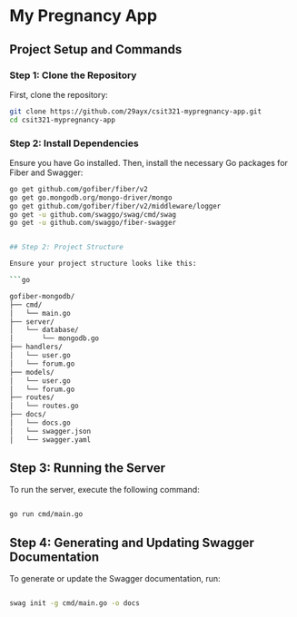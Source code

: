 # My Pregnancy App

## Project Setup and Commands

### Step 1: Clone the Repository

First, clone the repository:

```bash
git clone https://github.com/29ayx/csit321-mypregnancy-app.git
cd csit321-mypregnancy-app
```
### Step 2: Install Dependencies
Ensure you have Go installed. Then, install the necessary Go packages for Fiber and Swagger:

```bash
go get github.com/gofiber/fiber/v2
go get go.mongodb.org/mongo-driver/mongo
go get github.com/gofiber/fiber/v2/middleware/logger
go get -u github.com/swaggo/swag/cmd/swag
go get -u github.com/swaggo/fiber-swagger


## Step 2: Project Structure

Ensure your project structure looks like this:

```go

gofiber-mongodb/
├── cmd/
│   └── main.go
├── server/
│   └── database/
│       └── mongodb.go
├── handlers/
│   └── user.go
│   └── forum.go
├── models/
│   └── user.go
│   └── forum.go
├── routes/
│   └── routes.go
├── docs/
│   └── docs.go
│   └── swagger.json
│   └── swagger.yaml

```

## Step 3: Running the Server

To run the server, execute the following command:

```bash

go run cmd/main.go

```

## Step 4: Generating and Updating Swagger Documentation

To generate or update the Swagger documentation, run:

```bash

swag init -g cmd/main.go -o docs

```
